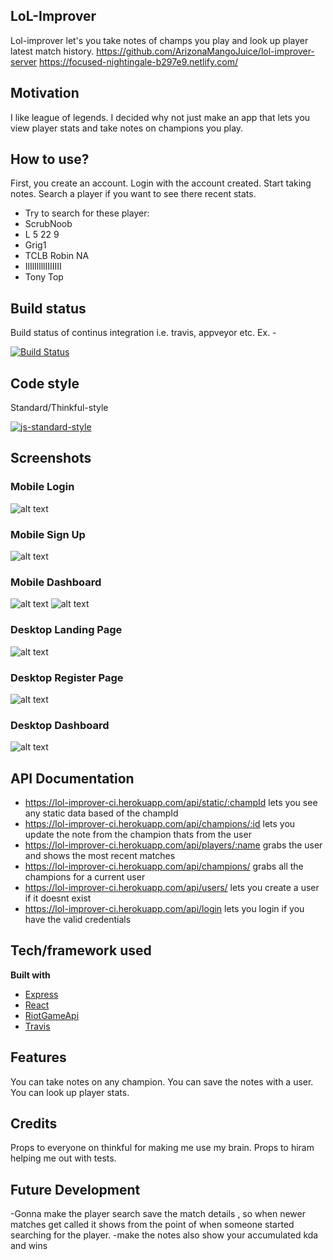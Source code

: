 ## LoL-Improver
Lol-improver let's you take notes of champs you play and look up player latest match history.
https://github.com/ArizonaMangoJuice/lol-improver-server
https://focused-nightingale-b297e9.netlify.com/

## Motivation
I like league of legends. I decided why not just make an app that lets you view player stats and take notes on champions you play.

## How to use?
First, you create an account. Login with the account created. Start taking notes. Search a player if you want to see there recent stats.
- Try to search for these player:
- ScrubNoob
- L 5 22 9
- Grig1
- TCLB Robin NA
- IlIlIllllIIIIIII
- Tony Top

## Build status
Build status of continus integration i.e. travis, appveyor etc. Ex. - 

[![Build Status](https://travis-ci.org/ArizonaMangoJuice/lol-improver-server.svg?branch=master)](https://travis-ci.org/ArizonaMangoJuice/lol-improver-server.svg?branch=master)

## Code style
Standard/Thinkful-style

[![js-standard-style](https://img.shields.io/badge/code%20style-standard-brightgreen.svg?style=flat)](https://github.com/feross/standard)
 
## Screenshots
### Mobile Login
![alt text](https://gdurl.com/duFx3)

### Mobile Sign Up

![alt text](https://gdurl.com/mQI8)

### Mobile Dashboard

![alt text](https://gdurl.com/DQPL)
![alt text](https://gdurl.com/NGWF)

### Desktop Landing Page
![alt text](https://gdurl.com/rgni)

### Desktop Register Page
![alt text](https://gdurl.com/iWp7)

### Desktop Dashboard
![alt text](https://gdurl.com/vp-T)

## API Documentation
- https://lol-improver-ci.herokuapp.com/api/static/:champId
    lets you see any static data based of the champId
- https://lol-improver-ci.herokuapp.com/api/champions/:id
    lets you update the note from the champion thats from the user
- https://lol-improver-ci.herokuapp.com/api/players/:name
    grabs the user and shows the most recent matches
- https://lol-improver-ci.herokuapp.com/api/champions/
    grabs all the champions for a current user
- https://lol-improver-ci.herokuapp.com/api/users/
    lets you create a user if it doesnt exist
- https://lol-improver-ci.herokuapp.com/api/login
    lets you login if you have the valid credentials

    

## Tech/framework used

<b>Built with</b>
- [Express](https://expressjs.com/)
- [React](https://reactjs.org/)
- [RiotGameApi](https://developer.riotgames.com/)
- [Travis](https://travis-ci.org)

## Features
You can take notes on any champion.
You can save the notes with a user.
You can look up player stats.

## Credits
Props to everyone on thinkful for making me use my brain. Props to hiram helping me out with tests. 

## Future Development
-Gonna make the player search save the match details , so when newer matches get called it shows from the point of when someone started searching for the player.
-make the notes also show your accumulated kda and wins
